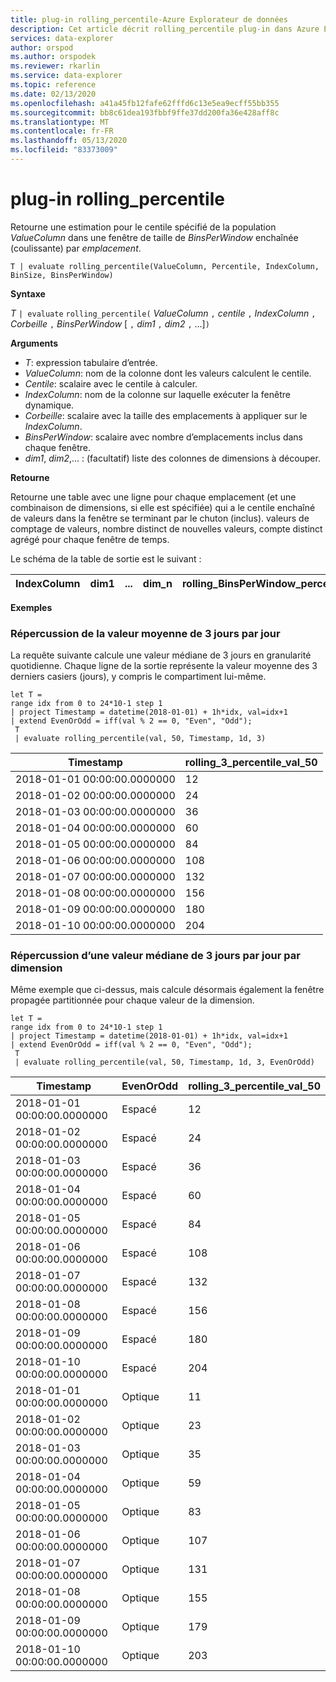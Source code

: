```yaml
---
title: plug-in rolling_percentile-Azure Explorateur de données
description: Cet article décrit rolling_percentile plug-in dans Azure Explorateur de données.
services: data-explorer
author: orspod
ms.author: orspodek
ms.reviewer: rkarlin
ms.service: data-explorer
ms.topic: reference
ms.date: 02/13/2020
ms.openlocfilehash: a41a45fb12fafe62fffd6c13e5ea9ecff55bb355
ms.sourcegitcommit: bb8c61dea193fbbf9ffe37dd200fa36e428aff8c
ms.translationtype: MT
ms.contentlocale: fr-FR
ms.lasthandoff: 05/13/2020
ms.locfileid: "83373009"
---
```

# <a name="rolling_percentile-plugin"></a>plug-in rolling_percentile

Retourne une estimation pour le centile spécifié de la population *ValueColumn* dans une fenêtre de taille de *BinsPerWindow* enchaînée (coulissante) par *emplacement*.

```kusto
T | evaluate rolling_percentile(ValueColumn, Percentile, IndexColumn, BinSize, BinsPerWindow)
```

**Syntaxe**

*T* `| evaluate` `rolling_percentile(` *ValueColumn* `,` *centile* `,` *IndexColumn* `,` *Corbeille* `,` *BinsPerWindow* [ `,` *dim1* `,` *dim2* `,` ...]`)`

**Arguments**

* *T*: expression tabulaire d’entrée.
* *ValueColumn*: nom de la colonne dont les valeurs calculent le centile. 
* *Centile*: scalaire avec le centile à calculer.
* *IndexColumn*: nom de la colonne sur laquelle exécuter la fenêtre dynamique.
* *Corbeille*: scalaire avec la taille des emplacements à appliquer sur le *IndexColumn*.
* *BinsPerWindow*: scalaire avec nombre d’emplacements inclus dans chaque fenêtre.
* *dim1*, *dim2*,... : (facultatif) liste des colonnes de dimensions à découper.

**Retourne**

Retourne une table avec une ligne pour chaque emplacement (et une combinaison de dimensions, si elle est spécifiée) qui a le centile enchaîné de valeurs dans la fenêtre se terminant par le chuton (inclus). valeurs de comptage de valeurs, nombre distinct de nouvelles valeurs, compte distinct agrégé pour chaque fenêtre de temps.

Le schéma de la table de sortie est le suivant :


|IndexColumn|dim1|...|dim_n|rolling_BinsPerWindow_percentile_ValueColumn_Pct
|---|---|---|---|---|


**Exemples**

### <a name="rolling-3-day-median-value-per-day"></a>Répercussion de la valeur moyenne de 3 jours par jour 

La requête suivante calcule une valeur médiane de 3 jours en granularité quotidienne. Chaque ligne de la sortie représente la valeur moyenne des 3 derniers casiers (jours), y compris le compartiment lui-même.

<!-- csl: https://help.kusto.windows.net:443/Samples -->
```kusto
let T = 
range idx from 0 to 24*10-1 step 1
| project Timestamp = datetime(2018-01-01) + 1h*idx, val=idx+1
| extend EvenOrOdd = iff(val % 2 == 0, "Even", "Odd");
 T  
 | evaluate rolling_percentile(val, 50, Timestamp, 1d, 3)
```

|Timestamp|rolling_3_percentile_val_50|
|---|---|
|2018-01-01 00:00:00.0000000|   12|
|2018-01-02 00:00:00.0000000|   24|
|2018-01-03 00:00:00.0000000|   36|
|2018-01-04 00:00:00.0000000|   60|
|2018-01-05 00:00:00.0000000|   84|
|2018-01-06 00:00:00.0000000|   108|
|2018-01-07 00:00:00.0000000|   132|
|2018-01-08 00:00:00.0000000|   156|
|2018-01-09 00:00:00.0000000|   180|
|2018-01-10 00:00:00.0000000|   204|

### <a name="rolling-3-day-median-value-per-day-by-dimension"></a>Répercussion d’une valeur médiane de 3 jours par jour par dimension

Même exemple que ci-dessus, mais calcule désormais également la fenêtre propagée partitionnée pour chaque valeur de la dimension.

<!-- csl: https://help.kusto.windows.net:443/Samples -->
```kusto
let T = 
range idx from 0 to 24*10-1 step 1
| project Timestamp = datetime(2018-01-01) + 1h*idx, val=idx+1
| extend EvenOrOdd = iff(val % 2 == 0, "Even", "Odd");
 T  
 | evaluate rolling_percentile(val, 50, Timestamp, 1d, 3, EvenOrOdd)
```

|Timestamp| EvenOrOdd|  rolling_3_percentile_val_50|
|---|---|---|
|2018-01-01 00:00:00.0000000|   Espacé|   12|
|2018-01-02 00:00:00.0000000|   Espacé|   24|
|2018-01-03 00:00:00.0000000|   Espacé|   36|
|2018-01-04 00:00:00.0000000|   Espacé|   60|
|2018-01-05 00:00:00.0000000|   Espacé|   84|
|2018-01-06 00:00:00.0000000|   Espacé|   108|
|2018-01-07 00:00:00.0000000|   Espacé|   132|
|2018-01-08 00:00:00.0000000|   Espacé|   156|
|2018-01-09 00:00:00.0000000|   Espacé|   180|
|2018-01-10 00:00:00.0000000|   Espacé|   204|
|2018-01-01 00:00:00.0000000|   Optique|    11|
|2018-01-02 00:00:00.0000000|   Optique|    23|
|2018-01-03 00:00:00.0000000|   Optique|    35|
|2018-01-04 00:00:00.0000000|   Optique|    59|
|2018-01-05 00:00:00.0000000|   Optique|    83|
|2018-01-06 00:00:00.0000000|   Optique|    107|
|2018-01-07 00:00:00.0000000|   Optique|    131|
|2018-01-08 00:00:00.0000000|   Optique|    155|
|2018-01-09 00:00:00.0000000|   Optique|    179|
|2018-01-10 00:00:00.0000000|   Optique|    203|
